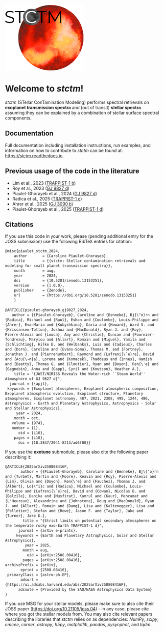 <img src="docs/figures/stctm_logo.png" width="256px"/>

# Welcome to *stctm*!
*stctm* (STellar ConTamination Modeling) performs spectral retrievals on **exoplanet transmission spectra** and (out of transit) **stellar spectra** assuming they can be explained by a combination of stellar surface spectral components.

## Documentation

Full documentation including installation instructions, run examples, and information on how to contribute to *stctm* can be found at: https://stctm.readthedocs.io.


## Previous usage of the code in the literature

- Lim et al., 2023 ([TRAPPIST-1 b](https://ui.adsabs.harvard.edu/abs/2023ApJ...955L..22L/abstract))
- Roy et al., 2023 ([GJ 9827 d](https://ui.adsabs.harvard.edu/abs/2023ApJ...954L..52R/abstract))
- Piaulet-Ghorayeb et al., 2024 ([GJ 9827 d](https://ui.adsabs.harvard.edu/abs/2024ApJ...974L..10P/abstract))
- Radica et al., 2025 ([TRAPPIST-1 c](https://ui.adsabs.harvard.edu/abs/2025ApJ...979L...5R/abstract))
- Ahrer et al., 2025 ([GJ 3090 b](https://ui.adsabs.harvard.edu/abs/2025arXiv250420428A/abstract))
- Piaulet-Ghorayeb et al., 2025 ([TRAPPIST-1 d](https://ui.adsabs.harvard.edu/abs/2025arXiv250808416P/abstract))



## Citations

If you use this code in your work, please (pending additional entry for the JOSS submission) use the following BibTeX entries for citation:

    @misc{piaulet_stctm_2024,
        author       = {Caroline Piaulet-Ghorayeb},
        title        = {{stctm: Stellar contamination retrievals and modeling for small planet transmission spectra}},
        month        = aug,
        year         = 2024,
        doi          = {10.5281/zenodo.13153251},
        version      = {1.0.0},
        publisher    = {Zenodo},
        url          = {https://doi.org/10.5281/zenodo.13153251}
        }

    @ARTICLE{piaulet-ghorayeb_gj9827_2024,
       author = {{Piaulet-Ghorayeb}, Caroline and {Benneke}, Bj{\"o}rn and {Radica}, Michael and {Raul}, Eshan and {Coulombe}, Louis-Philippe and {Ahrer}, Eva-Maria and {Kubyshkina}, Daria and {Howard}, Ward S. and {Krissansen-Totton}, Joshua and {MacDonald}, Ryan J. and {Roy}, Pierre-Alexis and {Louca}, Amy and {Christie}, Duncan and {Fournier-Tondreau}, Marylou and {Allart}, Romain and {Miguel}, Yamila and {Schlichting}, Hilke E. and {Welbanks}, Luis and {Cadieux}, Charles and {Dorn}, Caroline and {Evans-Soma}, Thomas M. and {Fortney}, Jonathan J. and {Pierrehumbert}, Raymond and {Lafreni{\`e}re}, David and {Acu{\~n}a}, Lorena and {Komacek}, Thaddeus and {Innes}, Hamish and {Beatty}, Thomas G. and {Cloutier}, Ryan and {Doyon}, Ren{\'e} and {Gagnebin}, Anna and {Gapp}, Cyril and {Knutson}, Heather A.},
        title = "{JWST/NIRISS Reveals the Water-rich ``Steam World'' Atmosphere of GJ 9827 d}",
      journal = {\apjl},
     keywords = {Exoplanet atmospheres, Exoplanet atmospheric composition, Exoplanet atmospheric evolution, Exoplanet structure, Planetary atmospheres, Exoplanet astronomy, 487, 2021, 2308, 495, 1244, 486, Astrophysics - Earth and Planetary Astrophysics, Astrophysics - Solar and Stellar Astrophysics},
         year = 2024,
        month = oct,
       volume = {974},
       number = {1},
          eid = {L10},
        pages = {L10},
          doi = {10.3847/2041-8213/ad6f00}}


If you use the **exotune** submodule, please also cite the following paper describing it:


    @ARTICLE{2025arXiv250808416P,
           author = {{Piaulet-Ghorayeb}, Caroline and {Benneke}, Bj\{"o}rn and {Turbet}, Martin and {Moore}, Keavin and {Roy}, Pierre-Alexis and {Lim}, Olivia and {Doyon}, Ren{\'e} and {Fauchez}, Thomas J. and {Albert}, Lo{\"i}c and {Radica}, Michael and {Coulombe}, Louis-Philippe and {Lafreni{\`e}re}, David and {Cowan}, Nicolas B. and {Belzile}, Danika and {Musfirat}, Kamrul and {Kaur}, Mehramat and {L'Heureux}, Alexandrine and {Johnstone}, Doug and {MacDonald}, Ryan J. and {Allart}, Romain and {Dang}, Lisa and {Kaltenegger}, Lisa and {Pelletier}, Stefan and {Rowe}, Jason F. and {Taylor}, Jake and {Turner}, Jake D.},
            title = "{Strict limits on potential secondary atmospheres on the temperate rocky exo-Earth TRAPPIST-1 d}",
          journal = {arXiv e-prints},
         keywords = {Earth and Planetary Astrophysics, Solar and Stellar Astrophysics},
             year = 2025,
            month = aug,
              eid = {arXiv:2508.08416},
            pages = {arXiv:2508.08416},
    archivePrefix = {arXiv},
           eprint = {2508.08416},
     primaryClass = {astro-ph.EP},
           adsurl = {https://ui.adsabs.harvard.edu/abs/2025arXiv250808416P},
          adsnote = {Provided by the SAO/NASA Astrophysics Data System}
    }


If you use MSG for your stellar models, please make sure to also cite their JOSS paper (https://doi.org/10.21105/joss.04) - in any case, please cite where you got the stellar models from. 
You may also cite relevant papers describing the libraries that *stctm* relies on as dependencies: *NumPy*, *scipy*, *emcee*, *corner*, *astropy*, *h5py*, *matplotlib*, *pandas*, *pysynphot*, and *tqdm*.

